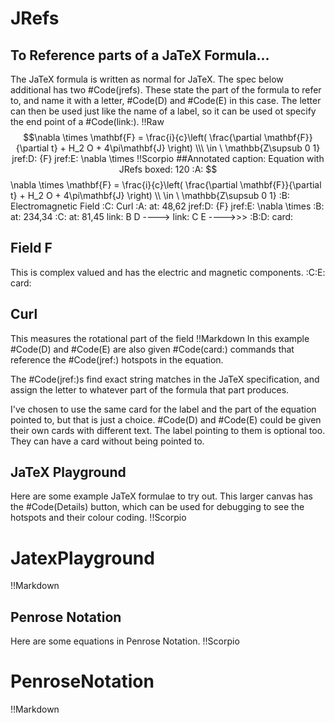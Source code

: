 # JRefs
## To Reference parts of a JaTeX Formula...
The JaTeX formula is written as normal for JaTeX. The spec below additional has two #Code(jrefs). These state the part of the formula to refer to, and name it with a letter, #Code(D) and #Code(E) in this case. The letter can then be used just like the name of a label, so it can be used ot specify the end point of a #Code(link:).
!!Raw
$$\nabla \times \mathbf{F} = \frac{i}{c}\left( \frac{\partial \mathbf{F}}{\partial t} + H_2 O + 4\pi\mathbf{J} \right) \\\ \in \ \mathbb{Z\supsub 0 1}
jref:D: {F}
jref:E: \nabla \times
!!Scorpio
##Annotated
caption: Equation with JRefs
boxed: 120
:A: $$\nabla \times \mathbf{F} = \frac{i}{c}\left( \frac{\partial \mathbf{F}}{\partial t} + H_2 O + 4\pi\mathbf{J} \right) \\\ \in \ \mathbb{Z\supsub 0 1}
:B: Electromagnetic Field
:C: Curl
:A: at: 48,62
jref:D: {F}
jref:E: \nabla \times
:B: at: 234,34
:C: at: 81,45
link: B D ---->
link: C E ---->>>
:B:D:
card:
## Field F
This is complex valued and has the electric and magnetic components.
:C:E:
card:
## Curl
This measures the rotational part of the field
!!Markdown
In this example #Code(D) and #Code(E) are also given #Code(card:) commands that reference the #Code(jref:) hotspots in the equation.

The #Code(jref:)s find exact string matches in the JaTeX specification, and assign the letter to whatever part of the formula that part produces.

I've chosen to use the same card for the label and the part of the equation pointed to, but that is just a choice. #Code(D) and #Code(E) could be given their own cards with different text. The label pointing to them is optional too. They can have a card without being pointed to.

## JaTeX Playground
Here are some example JaTeX formulae to try out. This larger canvas has the #Code(Details) button, which can be used for debugging to see the hotspots and their colour coding.
!!Scorpio
# JatexPlayground
!!Markdown

## Penrose Notation
Here are some equations in Penrose Notation.
!!Scorpio
# PenroseNotation
!!Markdown
&nbsp;
